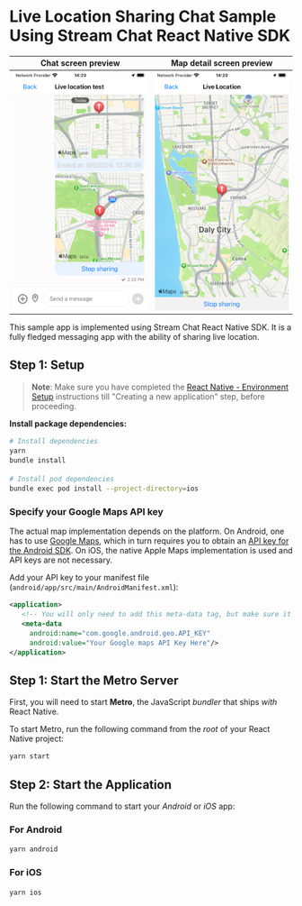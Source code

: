 
# Live Location Sharing Chat Sample Using Stream Chat React Native SDK

| Chat screen preview | Map detail screen preview |
|---|---|
| ![Preview of the Chat screen](../../images/LiveLocationStreamChatSample/chat-screen-ios.png) | ![Preview of the Map detail screen](../../images/LiveLocationStreamChatSample/detail-map-screen-ios.png)

This sample app is implemented using Stream Chat React Native SDK. It is a fully fledged messaging app with the ability of sharing live location.

## Step 1: Setup

>**Note**: Make sure you have completed the [React Native - Environment Setup](https://reactnative.dev/docs/environment-setup) instructions till "Creating a new application" step, before proceeding.

**Install package dependencies:**

```bash
# Install dependencies
yarn
bundle install

# Install pod dependencies
bundle exec pod install --project-directory=ios
```

### Specify your Google Maps API key

The actual map implementation depends on the platform. On Android, one has to use [Google Maps](https://developers.google.com/maps/documentation/), which in turn requires you to obtain an [API key for the Android SDK](https://developers.google.com/maps/documentation/android-sdk/signup). On iOS, the native Apple Maps implementation is used and API keys are not necessary.

Add your API key to your manifest file (`android/app/src/main/AndroidManifest.xml`):

```xml
<application>
   <!-- You will only need to add this meta-data tag, but make sure it's a child of application -->
   <meta-data
     android:name="com.google.android.geo.API_KEY"
     android:value="Your Google maps API Key Here"/>
</application>
```

## Step 1: Start the Metro Server

First, you will need to start **Metro**, the JavaScript _bundler_ that ships _with_ React Native.

To start Metro, run the following command from the _root_ of your React Native project:

```bash
yarn start
```

## Step 2: Start the Application

Run the following command to start your _Android_ or _iOS_ app:

### For Android

```bash
yarn android
```

### For iOS

```bash
yarn ios
```
